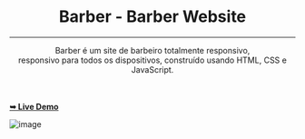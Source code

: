 <div style="text-align: center;">
  

<h1>Barber - Barber Website </h1>
<hr>
Barber é um site de barbeiro totalmente responsivo, <br> responsivo para todos os dispositivos, construído usando HTML, CSS e JavaScript. <br>


</div>
<br>
<br>

<a href="https://barber-seven-liard.vercel.app/" rel="nofollow"><strong>➥ Live Demo</strong></a>


![image](https://github.com/felipexavier26/barber/assets/103685054/4b658dcb-ec49-4b91-b5f3-8959a8a955e0)

